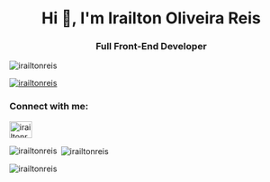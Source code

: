<h1 align="center">Hi 👋, I'm Irailton Oliveira Reis</h1>
<h3 align="center">Full Front-End Developer</h3>

<p align="left"> <img src="https://komarev.com/ghpvc/?username=irailtonreis&label=Profile%20views&color=0e75b6&style=flat" alt="irailtonreis" /> </p>

<p align="left"> <a href="https://github.com/ryo-ma/github-profile-trophy"><img src="https://github-profile-trophy.vercel.app/?username=irailtonreis" alt="irailtonreis" /></a> </p>

<h3 align="left">Connect with me:</h3>
<p align="left">
<a href="https://linkedin.com/in/irailtonreis" target="blank"><img align="center" src="https://cdn.jsdelivr.net/npm/simple-icons@3.0.1/icons/linkedin.svg" alt="irailtonreis" height="30" width="40" /></a>
</p>

<p><img align="left" src="https://github-readme-stats.vercel.app/api/top-langs?username=irailtonreis&show_icons=true&locale=en&layout=compact" alt="irailtonreis" /></p>

<p>&nbsp;<img align="center" src="https://github-readme-stats.vercel.app/api?username=irailtonreis&show_icons=true&locale=en" alt="irailtonreis" /></p>

<p><img align="center" src="https://github-readme-streak-stats.herokuapp.com/?user=irailtonreis&" alt="irailtonreis" /></p>
